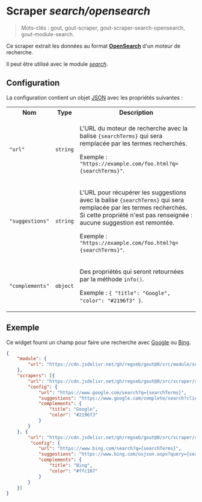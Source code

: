 # Scraper _search/opensearch_

> Mots-clés : gout, gout-scraper, gout-scraper-search-opensearch,
> gout-module-search.

Ce scraper extrait les données au format
[**OpenSearch**](https://github.com/dewitt/opensearch) d'un moteur de recherche.

Il peut être utilisé avec le module
[_search_](https://github.com/regseb/gout/tree/HEAD/src/module/search#readme).

## Configuration

La configuration contient un objet
[JSON](https://www.json.org/json-fr.html "JavaScript Object Notation") avec les
propriétés suivantes :

<table>
  <tr>
    <th>Nom</th>
    <th>Type</th>
    <th>Description</th>
  </tr>
  <tr>
    <td><code>"url"</code></td>
    <td><code>string</code></td>
    <td>
      <p>
        L'URL du moteur de recherche avec la balise <code>{searchTerms}</code>
        qui sera remplacée par les termes recherchés.
      </p>
      <p>
        Exemple : <code>"https://example.com/foo.html?q={searchTerms}"</code>.
      </p>
    </td>
  </tr>
  <tr>
    <td><code>"suggestions"</code></td>
    <td><code>string</code></td>
    <td>
      <p>
        L'URL pour récupérer les suggestions avec la balise
        <code>{searchTerms}</code> qui sera remplacée par les termes recherchés.
        Si cette propriété n'est pas renseignée : aucune suggestion est
        remontée.
      </p>
      <p>
        Exemple : <code>"https://example.com/foo.html?q={searchTerms}"</code>.
      </p>
    </td>
  </tr>
  <tr>
    <td><code>"complements"</code></td>
    <td><code>object</code></td>
    <td>
      <p>
        Des propriétés qui seront retournées par la méthode <code>info()</code>.
      </p>
      <p>
        Exemple : <code>{ "title": "Google", "color": "#2196f3" }</code>.
      </p>
    </td>
  </tr>
</table>

## Exemple

Ce widget fourni un champ pour faire une recherche avec
[Google](https://www.google.com/) ou [Bing](https://www.bing.com/).

```JSON
{
    "module": {
        "url": "https://cdn.jsdelivr.net/gh/regseb/gout@0/src/module/search/search.js"
    },
    "scrapers": [{
        "url": "https://cdn.jsdelivr.net/gh/regseb/gout@0/src/scraper/search/opensearch/opensearch.js",
        "config": {
            "url": "https://www.google.com/search?q={searchTerms}",
            "suggestions": "https://www.google.com/complete/search?client=firefox&q={searchTerms}",
            "complements": {
                "title": "Google",
                "color": "#2196f3"
            }
        }
    }, {
        "url": "https://cdn.jsdelivr.net/gh/regseb/gout@0/src/scraper/search/opensearch/opensearch.js",
         "config": {
            "url": "https://www.bing.com/search?q={searchTerms}",
            "suggestions": "https://www.bing.com/osjson.aspx?query={searchTerms}",
            "complements": {
                "title": "Bing",
                "color": "#ffc107"
            }
        }
    }]
}
```
